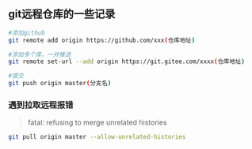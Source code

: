 ## git远程仓库的一些记录


```sh
#添加github
git remote add origin https://github.com/xxx(仓库地址)

#添加多个库，一并推送
git remote set-url --add origin https://git.gitee.com/xxxx(仓库地址)

#提交
git push origin master(分支名)
```



### 遇到拉取远程报错
> fatal: refusing to merge unrelated histories
```sh
git pull origin master --allow-unrelated-histories
```